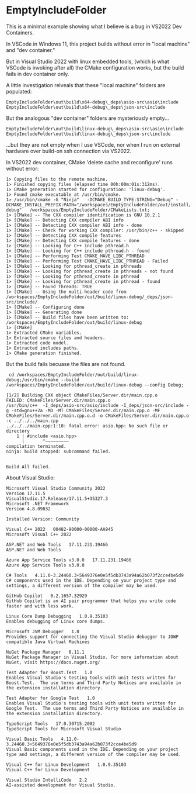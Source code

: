 ﻿# EmptyIncludeFolder

This is a minimal example showing what I believe is a bug in VS2022 Dev Containers.

In VSCode in Windows 11, this project builds without error in "local machine" and "dev container."

But in Visual Studio 2022 with linux embedded tools, (which is what VSCode is invoking after all) the CMake configuration works, but the build fails in dev container only.

A little investigation relveals that these "local machine" folders are populated:

`EmptyIncludeFolder\out\build\x64-debug\_deps\asio-src\asio\include`
`EmptyIncludeFolder\out\build\x64-debug\_deps\json-src\include`

But the analogous "dev container" folders are mysteriously empty...

`EmptyIncludeFolder\out\build\linux-debug\_deps\asio-src\asio\include`
`EmptyIncludeFolder\out\build\linux-debug\_deps\json-src\include`

...but they are not empty when I use VSCode, nor when I run on external hardware over build-on ssh connection via VS2022.

In VS2022 dev container, CMake 'delete cache and reconfigure' runs without error:

```
1> Copying files to the remote machine.
1> Finished copying files (elapsed time 00h:00m:01s:312ms).
1> CMake generation started for configuration: 'linux-debug'.
1> Found cmake executable at /usr/bin/cmake.
1> /usr/bin/cmake -G "Ninja"   -DCMAKE_BUILD_TYPE:STRING="Debug" -DCMAKE_INSTALL_PREFIX:PATH="/workspaces/EmptyIncludeFolder/out/install/linux-debug"   /workspaces/EmptyIncludeFolder/CMakeLists.txt;
1> [CMake] -- The CXX compiler identification is GNU 10.2.1
1> [CMake] -- Detecting CXX compiler ABI info
1> [CMake] -- Detecting CXX compiler ABI info - done
1> [CMake] -- Check for working CXX compiler: /usr/bin/c++ - skipped
1> [CMake] -- Detecting CXX compile features
1> [CMake] -- Detecting CXX compile features - done
1> [CMake] -- Looking for C++ include pthread.h
1> [CMake] -- Looking for C++ include pthread.h - found
1> [CMake] -- Performing Test CMAKE_HAVE_LIBC_PTHREAD
1> [CMake] -- Performing Test CMAKE_HAVE_LIBC_PTHREAD - Failed
1> [CMake] -- Looking for pthread_create in pthreads
1> [CMake] -- Looking for pthread_create in pthreads - not found
1> [CMake] -- Looking for pthread_create in pthread
1> [CMake] -- Looking for pthread_create in pthread - found
1> [CMake] -- Found Threads: TRUE  
1> [CMake] -- Using the multi-header code from /workspaces/EmptyIncludeFolder/out/build/linux-debug/_deps/json-src/include/
1> [CMake] -- Configuring done
1> [CMake] -- Generating done
1> [CMake] -- Build files have been written to: /workspaces/EmptyIncludeFolder/out/build/linux-debug
1> [CMake] 
1> Extracted CMake variables.
1> Extracted source files and headers.
1> Extracted code model.
1> Extracted includes paths.
1> CMake generation finished.
```

But the build fails becuase the files are not found.

```
 cd /workspaces/EmptyIncludeFolder/out/build/linux-debug;/usr/bin/cmake --build /workspaces/EmptyIncludeFolder/out/build/linux-debug --config Debug;

[1/2] Building CXX object CMakeFiles/Server.dir/main.cpp.o
FAILED: CMakeFiles/Server.dir/main.cpp.o 
/usr/bin/c++  -I_deps/asio-src/asio/include -I_deps/json-src/include -g -std=gnu++2a -MD -MT CMakeFiles/Server.dir/main.cpp.o -MF CMakeFiles/Server.dir/main.cpp.o.d -o CMakeFiles/Server.dir/main.cpp.o -c ../../../main.cpp
../../../main.cpp:1:10: fatal error: asio.hpp: No such file or directory
    1 | ﻿#include <asio.hpp>
      |       ^~~~~~~~~~
compilation terminated.
ninja: build stopped: subcommand failed.


Build All failed.
```


About Visual Studio:
```
Microsoft Visual Studio Community 2022
Version 17.11.5
VisualStudio.17.Release/17.11.5+35327.3
Microsoft .NET Framework
Version 4.8.09032

Installed Version: Community

Visual C++ 2022   00482-90000-00000-AA945
Microsoft Visual C++ 2022

ASP.NET and Web Tools   17.11.231.19466
ASP.NET and Web Tools

Azure App Service Tools v3.0.0   17.11.231.19466
Azure App Service Tools v3.0.0

C# Tools   4.11.0-3.24460.3+5649376e0e5f5db3743a94a62b073f2cce4be5d9
C# components used in the IDE. Depending on your project type and settings, a different version of the compiler may be used.

GitHub Copilot   0.2.1657.32929
GitHub Copilot is an AI pair programmer that helps you write code faster and with less work.

Linux Core Dump Debugging   1.0.9.35103
Enables debugging of Linux core dumps.

Microsoft JVM Debugger   1.0
Provides support for connecting the Visual Studio debugger to JDWP compatible Java Virtual Machines

NuGet Package Manager   6.11.1
NuGet Package Manager in Visual Studio. For more information about NuGet, visit https://docs.nuget.org/

Test Adapter for Boost.Test   1.0
Enables Visual Studio's testing tools with unit tests written for Boost.Test.  The use terms and Third Party Notices are available in the extension installation directory.

Test Adapter for Google Test   1.0
Enables Visual Studio's testing tools with unit tests written for Google Test.  The use terms and Third Party Notices are available in the extension installation directory.

TypeScript Tools   17.0.30715.2002
TypeScript Tools for Microsoft Visual Studio

Visual Basic Tools   4.11.0-3.24460.3+5649376e0e5f5db3743a94a62b073f2cce4be5d9
Visual Basic components used in the IDE. Depending on your project type and settings, a different version of the compiler may be used.

Visual C++ for Linux Development   1.0.9.35103
Visual C++ for Linux Development

Visual Studio IntelliCode   2.2
AI-assisted development for Visual Studio.
```
